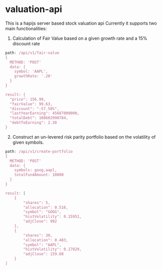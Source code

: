 # valuation-api
This is a hapijs server based stock valuation api
Currently it supports two main functionalities:

1. Calculation of Fair Value based on a given growth rate and a 15% discount rate
```javascript
path: /api/v1/fair-value
{
  METHOD: 'POST'
  data: {
    symbol: 'AAPL',
    growthRate: '.20'
  }
}

result: {
  "price": 156.99,
  "fairValue": 99.63,
  "discount": "-57.58%",
  "lastYearEarning": 45687000000,
  "totalDebt": 108602998784,
  "debtToEarning": 2.38
}
```

2. Construct an un-levered risk parity portfolio based on the volatility of given symbols.
```javascript
path: /api/v1/create-portfolio
{
  METHOD: 'POST'
  data: {
    symbols: goog,aapl,
    totalFundAmount: 10000
  }
}

result: [
    {
        "shares": 5,
        "allocation": 0.516,
        "symbol": "GOOG",
        "histVolatility": 0.15951,
        "adjClose": 992
    },
    {
        "shares": 30,
        "allocation": 0.483,
        "symbol": "AAPL",
        "histVolatility": 0.17029,
        "adjClose": 159.88
    }
]
```
